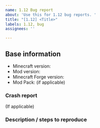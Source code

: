 ```yaml
---
name: 1.12 Bug report
about: 'Use this for 1.12 bug reports. '
title: "[1.12] <Title>"
labels: 1.12, bug
assignees: ''

---
```

<!--- 
##############################################################################################################
Please note 1.12 is no longer in active development. Please dont post issues for minor non game breaking bugs.
##############################################################################################################
-->

## Base information
* Minecraft version:
* Mod version:
* Minecraft Forge version:
* Mod Pack: (if applicable)

### Crash report
(If applicable)

### Description / steps to reproduce

<!---
Please note assuming the issue is a crash something like this

'Error: net.minecraftforge.fml.common.LoaderExceptionModCrash: Caught exception from Some Mod'

Is NOT a crash report!
Attach the crash report as a txt file to your issue or use a link service like pastebin.

I need the full crash report which you can find in the crash-reports folder in the minecraft folder.
Failing that please give me your entire minecraft log from the session when the crash occurred.
If you do not provide these your issue will be insta-closed. 
-->
